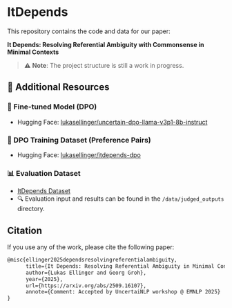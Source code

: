 # ItDepends
This repository contains the code and data for our paper:

**It Depends: Resolving Referential Ambiguity with Commonsense in Minimal Contexts**

> ⚠️ **Note**: The project structure is still a work in progress.

## 🚀 Additional Resources
### 🤖 Fine-tuned Model (DPO)
- Hugging Face: [lukasellinger/uncertain-dpo-llama-v3p1-8b-instruct](https://huggingface.co/lukasellinger/uncertain-dpo-llama-v3p1-8b-instruct)

### 📁 DPO Training Dataset (Preference Pairs)
- Hugging Face: [lukasellinger/itdepends-dpo](https://huggingface.co/datasets/lukasellinger/itdepends-dpo)

### 📊 Evaluation Dataset
- [ItDepends Dataset](https://huggingface.co/datasets/lukasellinger/itdepends)
- 🔍 Evaluation input and results can be found in the `/data/judged_outputs` directory.

## Citation

If you use any of the work, please cite the following paper:

```tex
@misc{ellinger2025dependsresolvingreferentialambiguity,
      title={It Depends: Resolving Referential Ambiguity in Minimal Contexts with Commonsense Knowledge}, 
      author={Lukas Ellinger and Georg Groh},
      year={2025},
      url={https://arxiv.org/abs/2509.16107},
      annote={Comment: Accepted by UncertaiNLP workshop @ EMNLP 2025} 
}
```
